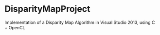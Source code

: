 # DisparityMapProject
Implementation of a Disparity Map Algorithm in Visual Studio 2013, using C + OpenCL
